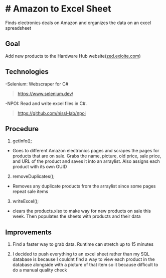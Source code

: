 <!DOCTYPE html>
<html>

<head>
  <meta charset="utf-8">
  <meta name="viewport" content="width=device-width, initial-scale=1.0">
  <title>AMZN to Excel</title>
  <link rel="stylesheet" href="https://stackedit.io/style.css" />
</head>

<body class="stackedit">
  <div class="stackedit__html"><h1 id="amazon-to-excel-sheet"># Amazon to Excel Sheet</h1>
<p>Finds electronics deals on Amazon and organizes the data on an excel spreadsheet</p>
<h2 id="goal">Goal</h2>
<p>Add new products to the Hardware Hub website(<a href="http://zed.exioite.com/">zed.exioite.com</a>)</p>
<h2 id="technologies">Technologies</h2>
<p>-Selenium: Webscraper for C#</p>
<blockquote>
<p><a href="https://www.selenium.dev/">https://www.selenium.dev/</a></p>
</blockquote>
<p>-NPOI: Read and write excel files in C#.</p>
<blockquote>
<p><a href="https://github.com/nissl-lab/npoi">https://github.com/nissl-lab/npoi</a></p>
</blockquote>
<h2 id="procedure">Procedure</h2>
<ol>
<li>getInfo();</li>
</ol>
<ul>
<li>Goes to different Amazon electronics pages and scrapes the pages for products that are on sale. Grabs the name, picture, old price, sale price, and URL of the product and saves it into an arraylist. Also assigns each product with its own GUID</li>
</ul>
<ol start="2">
<li>removeDuplicates();</li>
</ol>
<ul>
<li>Removes any duplicate products from the arraylist since some pages repeat sale items</li>
</ul>
<ol start="3">
<li>writeExcel();</li>
</ol>
<ul>
<li>clears the products.xlsx to make way for new products on sale this week. Then populates the sheets with products and their data</li>
</ul>
<h2 id="improvements">Improvements</h2>
<ol>
<li>
<p>Find a faster way to grab data. Runtime can stretch up to 15 minutes</p>
</li>
<li>
<p>I decided to push everything to an excel sheet rather than my SQL database is because I couldnt find a way to view each product in the database alongside with a picture of that item so it because difficult to do a manual quality check</p>
</li>
</ol>
</div>
</body>

</html>
<!--stackedit_data:
eyJoaXN0b3J5IjpbMTgwOTEyMTI2MiwxNzg0MzcwNjU0XX0=
-->